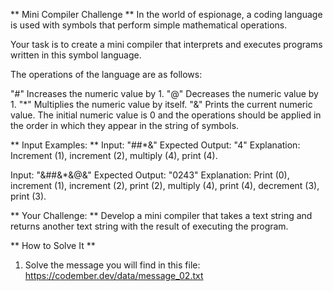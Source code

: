 ** Mini Compiler Challenge **
In the world of espionage, a coding language is used with symbols that perform simple mathematical operations.

Your task is to create a mini compiler that interprets and executes programs written in this symbol language.

The operations of the language are as follows:

"#" Increases the numeric value by 1.
"@" Decreases the numeric value by 1.
"*" Multiplies the numeric value by itself.
"&" Prints the current numeric value.
The initial numeric value is 0 and the operations should be applied in the order in which they appear in the string of symbols.

** Input Examples: **
Input: "##*&"
Expected Output: "4"
Explanation: Increment (1), increment (2), multiply (4), print (4).

Input: "&##&*&@&"
Expected Output: "0243"
Explanation: Print (0), increment (1), increment (2), print (2), multiply (4), print (4), decrement (3), print (3).

** Your Challenge: **
Develop a mini compiler that takes a text string and returns another text string with the result of executing the program.

** How to Solve It **
1. Solve the message you will find in this file: https://codember.dev/data/message_02.txt
